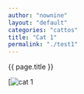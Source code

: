 ```yaml
---
author: "nownine"
layout: "default"
categories: "cattos"
title: "Cat 1"
permalink: "./test1"
---
```


{{ page.title }}

[![cat 1](https://cdn.britannica.com/91/181391-050-1DA18304/cat-toes-paw-number-paws-tiger-tabby.jpg)



